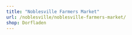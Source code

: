 ```yaml
---
title: "Noblesville Farmers Market"
url: /noblesville/noblesville-farmers-market/
shop: Dorfladen
---
```

